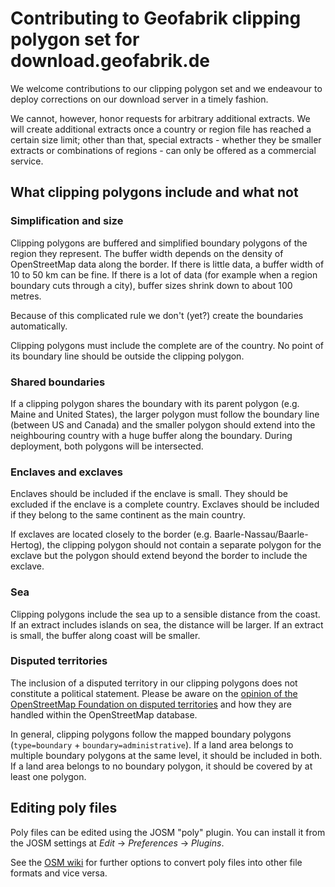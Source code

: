 # Contributing to Geofabrik clipping polygon set for download.geofabrik.de

We welcome contributions to our clipping polygon set and we endeavour to 
deploy corrections on our download server in a timely fashion.

We cannot, however, honor requests for arbitrary additional extracts.
We will create additional extracts once a country or region file has
reached a certain size limit; other than that, special extracts - whether
they be smaller extracts or combinations of regions - can only be offered
as a commercial service.

## What clipping polygons include and what not

### Simplification and size

Clipping polygons are buffered and simplified boundary polygons of the region they represent.
The buffer width depends on the density of OpenStreetMap data along the border. If there is little data,
a buffer width of 10 to 50 km can be fine. If there is a lot of data (for example when a region boundary cuts through a city), buffer sizes shrink down to about 100 metres.

Because of this complicated rule we don't (yet?) create the boundaries automatically.

Clipping polygons must include the complete are of the country. No point of its boundary line should be outside the clipping polygon.


### Shared boundaries

If a clipping polygon shares the boundary with its parent polygon (e.g. Maine and United States),
the larger polygon must follow the boundary line (between US and Canada) and the smaller polygon
should extend into the neighbouring country with a huge buffer along the boundary. During
deployment, both polygons will be intersected.

### Enclaves and exclaves

Enclaves should be included if the enclave is small. They should be excluded if the enclave is a complete country. Exclaves should be included if they belong to the same continent as the main country.

If exclaves are located closely to the border (e.g. Baarle-Nassau/Baarle-Hertog), the clipping polygon
should not contain a separate polygon for the exclave but the polygon should extend beyond the border to include the exclave.

### Sea

Clipping polygons include the sea up to a sensible distance from the coast.
If an extract includes islands on sea, the distance will be larger.
If an extract is small, the buffer along coast will be smaller.


### Disputed territories

The inclusion of a disputed territory in our clipping polygons does
not constitute a political statement. Please be aware on the [opinion of the
OpenStreetMap Foundation on disputed territories](https://wiki.osmfoundation.org/w/images/d/d8/DisputedTerritoriesInformation.pdf) and how they are handled
within the OpenStreetMap database.

In general, clipping polygons follow the mapped boundary polygons (`type=boundary` +
`boundary=administrative`). If a land area belongs to multiple boundary polygons at the same level,
it should be included in both. If a land area belongs to no boundary polygon, it should be
covered by at least one polygon.


## Editing poly files

Poly files can be edited using the JOSM "poly" plugin. You can install it from the JOSM settings
at *Edit* → *Preferences* → *Plugins*.

See the [OSM wiki](https://wiki.openstreetmap.org/wiki/Osmosis/Polygon_Filter_File_Format#Converting_to/from_POLY_format) for further options to convert poly files into other file formats and vice versa.
